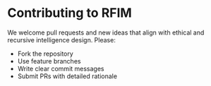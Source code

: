 # Contributing to RFIM

We welcome pull requests and new ideas that align with ethical and recursive intelligence design. Please:
- Fork the repository
- Use feature branches
- Write clear commit messages
- Submit PRs with detailed rationale
